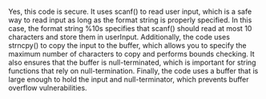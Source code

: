 Yes, this code is secure. It uses scanf() to read user input, which is a safe way to read input as long as the format string is properly specified. In this case, the format string %10s specifies that scanf() should read at most 10 characters and store them in userInput. Additionally, the code uses strncpy() to copy the input to the buffer, which allows you to specify the maximum number of characters to copy and performs bounds checking. It also ensures that the buffer is null-terminated, which is important for string functions that rely on null-termination. Finally, the code uses a buffer that is large enough to hold the input and null-terminator, which prevents buffer overflow vulnerabilities.
